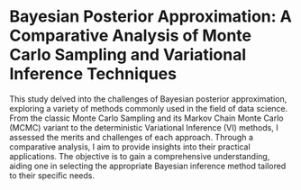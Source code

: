 # Bayesian Posterior Approximation: A Comparative Analysis of Monte Carlo Sampling and Variational Inference Techniques

This study delved into the challenges of Bayesian posterior approximation, exploring a variety of methods commonly used in the field of data science. From the classic Monte Carlo Sampling and its Markov Chain Monte Carlo (MCMC) variant to the deterministic Variational Inference (VI) methods, I assessed the merits and challenges of each approach. Through a comparative analysis, I aim to provide insights into their practical applications. The objective is to gain a comprehensive understanding, aiding one in selecting the appropriate Bayesian inference method tailored to their specific needs.
